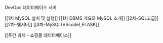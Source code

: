 DevOps
데이터베이스 서버

[[1차 MySQL 설치 및 실행]]
[[1차 DBMS 개요와 MySQL 소개]]
[[2차-SQL고급]]
[[2차-웹서버]]
[[3차-MySQL(VScode),FLASK]]

[[주간 과제 - 쇼핑몰 데이터베이스]]
